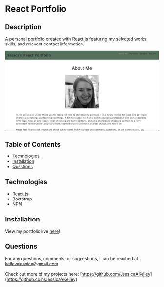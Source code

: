 # React Portfolio

## Description
A personal portfolio created with React.js featuring my selected works, skills, and relevant contact information.

![image](./src/assets/images/react-portfolio.png)

## Table of Contents
* [Technologies](#technologies)
* [Installation](#installation)
* [Questions](#questions)

## Technologies
- React.js
- Bootstrap
- NPM

## Installation
View my portfolio live [here](https://jessicaakelley.github.io/react-portfolio/)!

## Questions
For any questions, comments, or suggestions, I can be reached at kelleyajessica@gmail.com.
<br>
<br>
Check out more of my projects here: [https://github.com/JessicaAKelley](https://github.com/JessicaAKelley)